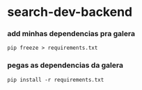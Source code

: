 # search-dev-backend
### add minhas dependencias pra galera
```shell
pip freeze > requirements.txt
```
### pegas as dependencias da galera
```shell
pip install -r requirements.txt
```
